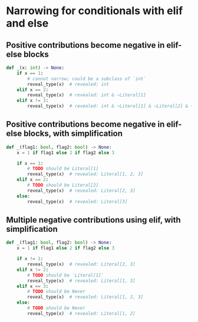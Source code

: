 # Narrowing for conditionals with elif and else

## Positive contributions become negative in elif-else blocks

```py
def _(x: int) -> None:
    if x == 1:
        # cannot narrow; could be a subclass of `int`
        reveal_type(x)  # revealed: int
    elif x == 2:
        reveal_type(x)  # revealed: int & ~Literal[1]
    elif x != 3:
        reveal_type(x)  # revealed: int & ~Literal[1] & ~Literal[2] & ~Literal[3]
```

## Positive contributions become negative in elif-else blocks, with simplification

```py
def _(flag1: bool, flag2: bool) -> None:
    x = 1 if flag1 else 2 if flag2 else 3

    if x == 1:
        # TODO should be Literal[1]
        reveal_type(x)  # revealed: Literal[1, 2, 3]
    elif x == 2:
        # TODO should be Literal[2]
        reveal_type(x)  # revealed: Literal[2, 3]
    else:
        reveal_type(x)  # revealed: Literal[3]
```

## Multiple negative contributions using elif, with simplification

```py
def _(flag1: bool, flag2: bool) -> None:
    x = 1 if flag1 else 2 if flag2 else 3

    if x != 1:
        reveal_type(x)  # revealed: Literal[2, 3]
    elif x != 2:
        # TODO should be `Literal[1]`
        reveal_type(x)  # revealed: Literal[1, 3]
    elif x == 3:
        # TODO should be Never
        reveal_type(x)  # revealed: Literal[1, 2, 3]
    else:
        # TODO should be Never
        reveal_type(x)  # revealed: Literal[1, 2]
```

